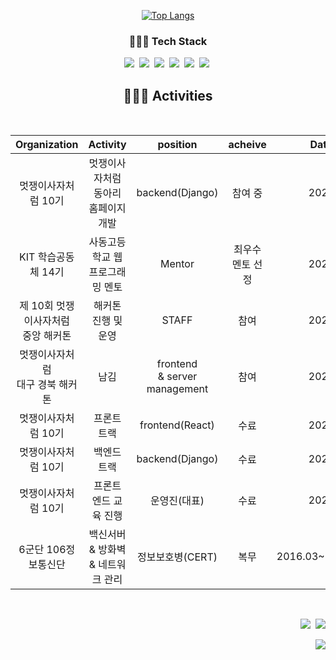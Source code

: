 <div align="center">

  [![Top Langs](https://github-readme-stats.vercel.app/api/top-langs/?username=syhan7516&layout=compact&custom_title=Top&nbsp;Language&nbsp;&nbsp;&bg_color=000000&title_color=ffffff&text_color=fff)](https://github.com/syhan7516/github-readme-stats)


  
  <h3>👩🏻‍💻 Tech Stack</h3>
  <img src="https://img.shields.io/badge/Python-3766AB?style=flat-square&logo=Python&logoColor=white"/></a>&nbsp;
  <img src="https://img.shields.io/badge/HTML-E34F26?style=flat-square&logo=HTML5&logoColor=white"/></a>&nbsp;
  <img src="https://img.shields.io/badge/CSS-1572B6?style=flat-square&logo=CSS3&logoColor=white"/></a>&nbsp;
  <img src="https://img.shields.io/badge/JavaScript-ffb13b?style=flat-square&logo=javascript&logoColor=white"/></a>&nbsp;  
  <img src="https://img.shields.io/badge/React-61DAFB?style=flat-square&logo=React&logoColor=white"/></a>&nbsp;  
  <img src="https://img.shields.io/badge/Django-092E20?style=flat-square&logo=Django&logoColor=white"/></a>&nbsp; 
  
<br>
    <h2 align="center">👩🏻‍💻 Activities </h2>
  <br>
  
  |Organization|Activity|position|acheive|Date|
  |:---:|:---:|:---:|:---:|:---:|
  |멋쟁이사자처럼 10기|멋쟁이사자처럼 동아리 홈페이지 개발|backend(Django)|참여 중|2022|
  |KIT 학습공동체 14기|사동고등학교 웹프로그래밍 멘토|Mentor|최우수 멘토 선정|2022|
  |제 10회 멋쟁이사자처럼 <br>중앙 해커톤| 해커톤 진행 및 운영 | STAFF | 참여 |2022|
  |멋쟁이사자처럼 <br>대구 경북 해커톤|남김|frontend <br>& server management|참여|2022|
  |멋쟁이사자처럼 10기|프론트 트랙|frontend(React)|수료|2022|
  |멋쟁이사자처럼 10기|백엔드 트랙|backend(Django)|수료|2022|
  |멋쟁이사자처럼 10기|프론트 엔드 교육 진행 |운영진(대표)|수료|2022|
  |6군단 106정보통신단|백신서버 & 방화벽 & 네트워크 관리 |정보보호병(CERT)|복무|2016.03~2017.12|
  
<br>

<p align="right">
  <a href="https://www.instagram.com/han_sy.dg/"><img src="https://img.shields.io/badge/Instagram-E4405F?style=flat-square&logo=Instagram&logoColor=white&link=https://www.instagram.com/han_sy.dg/"/></a>&nbsp
  <a href="mailto:syhan7516@naver.com"><img src="https://img.shields.io/badge/Naver-03C75A?style=flat-square&logo=Naver&logoColor=white&link=syhan7516@naver.com"/></a>
</p>
<p align="right">
  <a href="https://hits.seeyoufarm.com"><img src="https://hits.seeyoufarm.com/api/count/incr/badge.svg?url=https%3A%2F%2Fgithub.com%2Fsyhan7516&count_bg=%23ffb13b&title_bg=%23000000&icon=github.svg&icon_color=%23E1DEDE&title=hits&edge_flat=false"/></a>
</p>
</div> 
